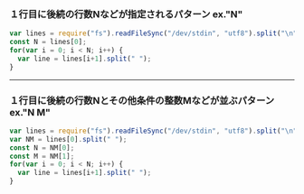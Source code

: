 
### １行目に後続の行数Nなどが指定されるパターン ex."N"

~~~js
var lines = require("fs").readFileSync("/dev/stdin", "utf8").split("\n");
const N = lines[0];
for(var i = 0; i < N; i++) {
  var line = lines[i+1].split(" ");
}
~~~

---

### １行目に後続の行数Nとその他条件の整数Mなどが並ぶパターン ex."N M"

~~~js
var lines = require("fs").readFileSync("/dev/stdin", "utf8").split("\n");
var NM = lines[0].split(" ");
const N = NM[0];
const M = NM[1];
for(var i = 0; i < N; i++) {
  var line = lines[i+1].split(" ");
}
~~~